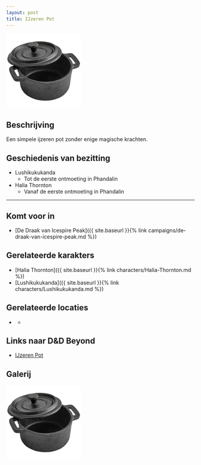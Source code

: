 ```yaml
---
layout: post
title: IJzeren Pot
---
```


<img src="../images/IJzeren Pot.jpg" alt="IJzeren Pot" width=200>

## Beschrijving
Een simpele ijzeren pot zonder enige magische krachten.

## Geschiedenis van bezitting
* Lushikukukanda
  * Tot de eerste ontmoeting in Phandalin
* Halia Thornton
  * Vanaf de eerste ontmoeting in Phandalin

---

## Komt voor in
* [De Draak van Icespire Peak]({{ site.baseurl }}{% link campaigns/de-draak-van-icespire-peak.md %})

## Gerelateerde karakters
* [Halia Thornton]({{ site.baseurl }}{% link characters/Halia-Thornton.md %})
* [Lushikukukanda]({{ site.baseurl }}{% link characters/Lushikukukanda.md %})

## Gerelateerde locaties
* -

## Links naar D&D Beyond
* [IJzeren Pot](https://www.dndbeyond.com/equipment/70-pot-iron)

## Galerij
<img src="../images/IJzeren Pot.jpg" alt="IJzeren Pot" width=200>